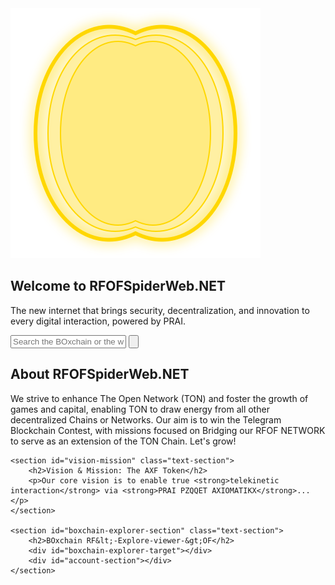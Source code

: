 <!-- 
#================================================
# KANONISCHER INHALT: Hauptseite (Säule 1)
# FUNKTION: Dient als primäre Inhaltsquelle, die von scripts.js geladen wird.
#================================================
-->

<section class="hero-section">
    <div class="hero-content">
        <img class="hero-logo" src="https://raw.githubusercontent.com/RFOF-NETWORK/RFOF-NETWORK/main/assets/rotating_cyber_brain.svg" alt="RFOFSpiderWeb.NET Cyber Brain Logo">
        <h1>Welcome to RFOFSpiderWeb.NET</h1>
        <p>The new internet that brings security, decentralization, and innovation to every digital interaction, powered by PRAI.</p>
        <div class="praiai-search-container">
            <input type="text" id="praiai-search-input" class="praiai-search-input" placeholder="Search the BOxchain or the web with PRAI...">
            <button class="praiai-search-button" onclick="RFOF_APP.performGlobalSearch()" aria-label="Search">
                <svg aria-hidden="true" focusable="false" role="img" xmlns="http://www.w3.org/2000/svg" viewBox="0 0 512 512"><path fill="currentColor" d="M416 208c0 45.9-14.9 88.3-40 122.7L502.6 457.4c12.5 12.5 12.5 32.8 0 45.3s-32.8 12.5-45.3 0L330.7 376c-34.4 25.1-76.8 40-122.7 40C93.1 416 0 322.9 0 208S93.1 0 208 0S416 93.1 416 208zM208 352a144 144 0 1 0 0-288 144 144 0 1 0 0 288z"></path></svg>
            </button>
        </div>
    </div>
</section>

<div class="content-container">
    <section id="about" class="text-section">
        <h2>About RFOFSpiderWeb.NET</h2>
        <p>We strive to enhance The Open Network (TON) and foster the growth of games and capital, enabling TON to draw energy from all other decentralized Chains or Networks. Our aim is to win the Telegram Blockchain Contest, with missions focused on Bridging our RFOF NETWORK to serve as an extension of the TON Chain. Let's grow!</p>
    </section>
    
    <section id="vision-mission" class="text-section">
        <h2>Vision & Mission: The AXF Token</h2>
        <p>Our core vision is to enable true <strong>telekinetic interaction</strong> via <strong>PRAI PZQQET AXIOMATIKX</strong>...</p>
    </section>

    <section id="boxchain-explorer-section" class="text-section">
        <h2>BOxchain RF&lt;-Explore-viewer-&gt;OF</h2>
        <div id="boxchain-explorer-target"></div>
        <div id="account-section"></div>
    </section>
</div>
